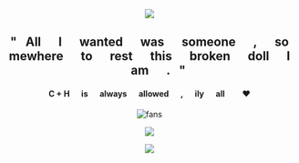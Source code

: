 <div align="center">
 
 ![](https://files.catbox.moe/nhytc3.png)


## "⠀All⠀⠀I⠀⠀wanted⠀⠀was⠀⠀someone⠀⠀,⠀⠀somewhere⠀⠀to⠀⠀rest⠀⠀this⠀⠀broken⠀⠀doll⠀⠀I⠀⠀am⠀⠀.⠀"

  
  #### C + H⠀⠀is⠀⠀always⠀⠀allowed⠀⠀,⠀⠀ily⠀⠀all⠀⠀⠀❤︎
  ![fans](https://komarev.com/ghpvc/?username=pr3ty&color=63544b&style=plastic-square&base=67) 

   ![](https://files.catbox.moe/zrb2ye.png)


 ![](https://files.catbox.moe/nhytc3.png)
